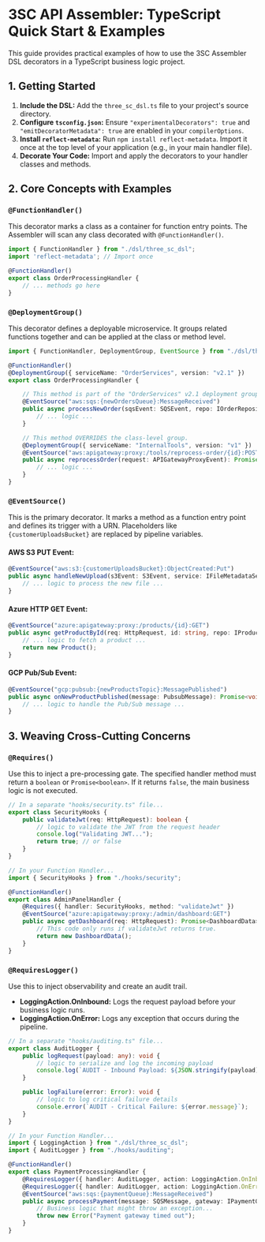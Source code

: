 ﻿# 3SC API Assembler: TypeScript Quick Start & Examples

This guide provides practical examples of how to use the 3SC Assembler DSL decorators in a TypeScript business logic project.

## 1. Getting Started

1. **Include the DSL:** Add the `three_sc_dsl.ts` file to your project's source directory.
2. **Configure `tsconfig.json`:** Ensure `"experimentalDecorators": true` and `"emitDecoratorMetadata": true` are enabled in your `compilerOptions`.
3. **Install `reflect-metadata`:** Run `npm install reflect-metadata`. Import it once at the top level of your application (e.g., in your main handler file).
4. **Decorate Your Code:** Import and apply the decorators to your handler classes and methods.

## 2. Core Concepts with Examples

### `@FunctionHandler()`

This decorator marks a class as a container for function entry points. The Assembler will scan any class decorated with `@FunctionHandler()`.

```typescript
import { FunctionHandler } from "./dsl/three_sc_dsl";
import 'reflect-metadata'; // Import once

@FunctionHandler()
export class OrderProcessingHandler {
    // ... methods go here
}
```

### `@DeploymentGroup()`

This decorator defines a deployable microservice. It groups related functions together and can be applied at the class or method level.

```typescript
import { FunctionHandler, DeploymentGroup, EventSource } from "./dsl/three_sc_dsl";

@FunctionHandler()
@DeploymentGroup({ serviceName: "OrderServices", version: "v2.1" })
export class OrderProcessingHandler {

    // This method is part of the "OrderServices" v2.1 deployment group.
    @EventSource("aws:sqs:{newOrdersQueue}:MessageReceived")
    public async processNewOrder(sqsEvent: SQSEvent, repo: IOrderRepository): Promise<void> {
        // ... logic ...
    }

    // This method OVERRIDES the class-level group.
    @DeploymentGroup({ serviceName: "InternalTools", version: "v1" })
    @EventSource("aws:apigateway:proxy:/tools/reprocess-order/{id}:POST")
    public async reprocessOrder(request: APIGatewayProxyEvent): Promise<any> {
        // ... logic ...
    }
}
```

### `@EventSource()`

This is the primary decorator. It marks a method as a function entry point and defines its trigger with a URN. Placeholders like `{customerUploadsBucket}` are replaced by pipeline variables.

#### AWS S3 PUT Event:

```typescript
@EventSource("aws:s3:{customerUploadsBucket}:ObjectCreated:Put")
public async handleNewUpload(s3Event: S3Event, service: IFileMetadataService): Promise<void> {
    // ... logic to process the new file ...
}
```

#### Azure HTTP GET Event:

```typescript
@EventSource("azure:apigateway:proxy:/products/{id}:GET")
public async getProductById(req: HttpRequest, id: string, repo: IProductRepository): Promise<Product> {
    // ... logic to fetch a product ...
    return new Product();
}
```

#### GCP Pub/Sub Event:

```typescript
@EventSource("gcp:pubsub:{newProductsTopic}:MessagePublished")
public async onNewProductPublished(message: PubsubMessage): Promise<void> {
    // ... logic to handle the Pub/Sub message ...
}
```

## 3. Weaving Cross-Cutting Concerns

### `@Requires()`

Use this to inject a pre-processing gate. The specified handler method must return a `boolean` or `Promise<boolean>`. If it returns `false`, the main business logic is not executed.

```typescript
// In a separate "hooks/security.ts" file...
export class SecurityHooks {
    public validateJwt(req: HttpRequest): boolean {
        // logic to validate the JWT from the request header
        console.log("Validating JWT...");
        return true; // or false
    }
}

// In your Function Handler...
import { SecurityHooks } from "./hooks/security";

@FunctionHandler()
export class AdminPanelHandler {
    @Requires({ handler: SecurityHooks, method: "validateJwt" })
    @EventSource("azure:apigateway:proxy:/admin/dashboard:GET")
    public async getDashboard(req: HttpRequest): Promise<DashboardData> {
        // This code only runs if validateJwt returns true.
        return new DashboardData();
    }
}
```

### `@RequiresLogger()`

Use this to inject observability and create an audit trail.

- **LoggingAction.OnInbound:** Logs the request payload before your business logic runs.
- **LoggingAction.OnError:** Logs any exception that occurs during the pipeline.

```typescript
// In a separate "hooks/auditing.ts" file...
export class AuditLogger {
    public logRequest(payload: any): void {
        // logic to serialize and log the incoming payload
        console.log(`AUDIT - Inbound Payload: ${JSON.stringify(payload)}`);
    }

    public logFailure(error: Error): void {
        // logic to log critical failure details
        console.error(`AUDIT - Critical Failure: ${error.message}`);
    }
}

// In your Function Handler...
import { LoggingAction } from "./dsl/three_sc_dsl";
import { AuditLogger } from "./hooks/auditing";

@FunctionHandler()
export class PaymentProcessingHandler {
    @RequiresLogger({ handler: AuditLogger, action: LoggingAction.OnInbound })
    @RequiresLogger({ handler: AuditLogger, action: LoggingAction.OnError })
    @EventSource("aws:sqs:{paymentQueue}:MessageReceived")
    public async processPayment(message: SQSMessage, gateway: IPaymentGateway): Promise<void> {
        // Business logic that might throw an exception...
        throw new Error("Payment gateway timed out");
    }
}
```